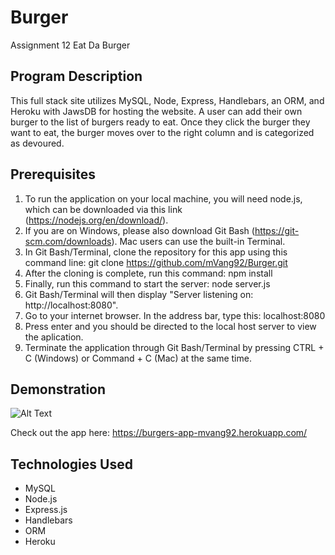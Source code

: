 # Burger
Assignment 12 Eat Da Burger

## Program Description
This full stack site utilizes MySQL, Node, Express, Handlebars, an ORM, and Heroku with JawsDB for hosting the website. A user can add their own burger to the list of burgers ready to eat. Once they click the burger they want to eat, the burger moves over to the right column and is categorized as devoured.

## Prerequisites
1. To run the application on your local machine, you will need node.js, which can be downloaded via this link (https://nodejs.org/en/download/).
2. If you are on Windows, please also download Git Bash (https://git-scm.com/downloads). Mac users can use the built-in Terminal.
3. In Git Bash/Terminal, clone the repository for this app using this command line: git clone https://github.com/mVang92/Burger.git
4. After the cloning is complete, run this command: npm install
5. Finally, run this command to start the server: node server.js
6. Git Bash/Terminal will then display "Server listening on: http://localhost:8080".
7. Go to your internet browser. In the address bar, type this: localhost:8080
8. Press enter and you should be directed to the local host server to view the aplication.
9. Terminate the application through Git Bash/Terminal by pressing CTRL + C (Windows) or Command + C (Mac) at the same time.

## Demonstration

![Alt Text](public/assets/img/demo.gif)

Check out the app here: https://burgers-app-mvang92.herokuapp.com/

## Technologies Used

* MySQL
* Node.js
* Express.js
* Handlebars
* ORM
* Heroku